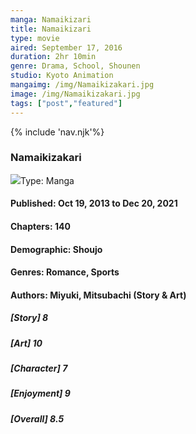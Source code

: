 ```yaml
--- 
manga: Namaikizari
title: Namaikizari
type: movie
aired: September 17, 2016
duration: 2hr 10min
genre: Drama, School, Shounen
studio: Kyoto Animation
mangaimg: /img/Namaikizakari.jpg
image: /img/Namaikizakari.jpg
tags: ["post","featured"]
---
```

<link rel="stylesheet" href="/style/style.css">
{% include 'nav.njk'%}
<h3 class="blog-title">Namaikizakari</h3>
<img src="/img/Namaikizakari.jpg"

#### Type: Manga
#### Published: Oct 19, 2013 to Dec 20, 2021
#### Chapters: 140 
#### Demographic: Shoujo
#### Genres: Romance, Sports
#### Authors:  Miyuki, Mitsubachi (Story & Art)

##### [Story] 8 
##### [Art] 10
##### [Character] 7
##### [Enjoyment] 9
##### [Overall] 8.5